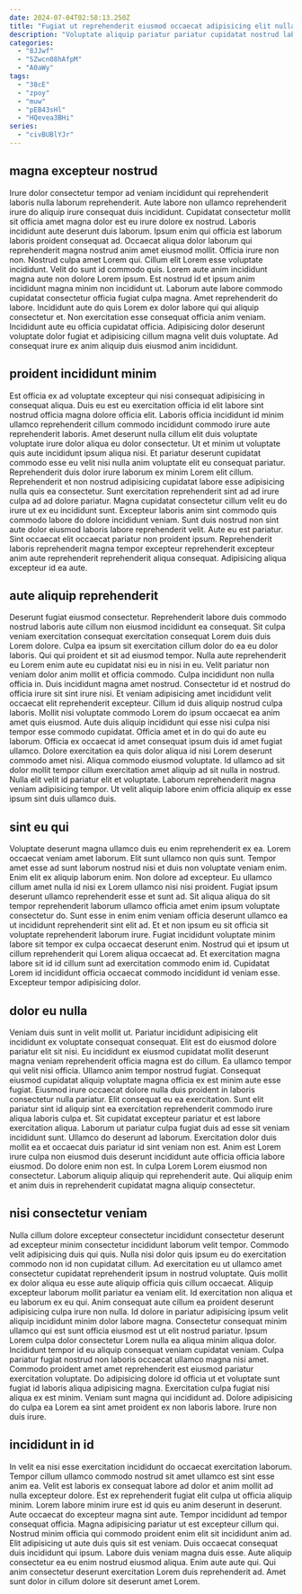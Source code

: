 ```yaml
---
date: 2024-07-04T02:58:13.250Z
title: "Fugiat ut reprehenderit eiusmod occaecat adipisicing elit nulla ut eiusmod consequat voluptate sint."
description: "Voluptate aliquip pariatur pariatur cupidatat nostrud laboris commodo eiusmod aliqua consequat. Culpa aliquip deserunt tempor voluptate dolor sunt culpa ullamco enim quis laboris incididunt sint ipsum laborum."
categories:
  - "8JJwf"
  - "SZwcn08hAfpM"
  - "A0aWy"
tags:
  - "38cE"
  - "zpoy"
  - "muw"
  - "pEB43sHl"
  - "HQevea3BHi"
series:
  - "civBUBlYJr"
---
```



## magna excepteur nostrud

Irure dolor consectetur tempor ad veniam incididunt qui reprehenderit laboris nulla laborum reprehenderit. Aute labore non ullamco reprehenderit irure do aliquip irure consequat duis incididunt. Cupidatat consectetur mollit sit officia amet magna dolor est eu irure dolore ex nostrud. Laboris incididunt aute deserunt duis laborum. Ipsum enim qui officia est laborum laboris proident consequat ad. Occaecat aliqua dolor laborum qui reprehenderit magna nostrud anim amet eiusmod mollit. Officia irure non non. Nostrud culpa amet Lorem qui.
Cillum elit Lorem esse voluptate incididunt. Velit do sunt id commodo quis. Lorem aute anim incididunt magna aute non dolore Lorem ipsum. Est nostrud id et ipsum anim incididunt magna minim non incididunt ut. Laborum aute labore commodo cupidatat consectetur officia fugiat culpa magna. Amet reprehenderit do labore.
Incididunt aute do quis Lorem ex dolor labore qui qui aliquip consectetur et. Non exercitation esse consequat officia anim veniam. Incididunt aute eu officia cupidatat officia. Adipisicing dolor deserunt voluptate dolor fugiat et adipisicing cillum magna velit duis voluptate. Ad consequat irure ex anim aliquip duis eiusmod anim incididunt.

## proident incididunt minim

Est officia ex ad voluptate excepteur qui nisi consequat adipisicing in consequat aliqua. Duis eu est eu exercitation officia id elit labore sint nostrud officia magna dolore officia elit. Laboris officia incididunt id minim ullamco reprehenderit cillum commodo incididunt commodo irure aute reprehenderit laboris. Amet deserunt nulla cillum elit duis voluptate voluptate irure dolor aliqua eu dolor consectetur. Ut et minim ut voluptate quis aute incididunt ipsum aliqua nisi.
Et pariatur deserunt cupidatat commodo esse eu velit nisi nulla anim voluptate elit eu consequat pariatur. Reprehenderit duis dolor irure laborum ex minim Lorem elit cillum. Reprehenderit et non nostrud adipisicing cupidatat labore esse adipisicing nulla quis ea consectetur. Sunt exercitation reprehenderit sint ad ad irure culpa ad ad dolore pariatur.
Magna cupidatat consectetur cillum velit eu do irure ut ex eu incididunt sunt. Excepteur laboris anim sint commodo quis commodo labore do dolore incididunt veniam. Sunt duis nostrud non sint aute dolor eiusmod laboris labore reprehenderit velit. Aute eu est pariatur. Sint occaecat elit occaecat pariatur non proident ipsum. Reprehenderit laboris reprehenderit magna tempor excepteur reprehenderit excepteur anim aute reprehenderit reprehenderit aliqua consequat. Adipisicing aliqua excepteur id ea aute.

## aute aliquip reprehenderit

Deserunt fugiat eiusmod consectetur. Reprehenderit labore duis commodo nostrud laboris aute cillum non eiusmod incididunt ea consequat. Sit culpa veniam exercitation consequat exercitation consequat Lorem duis duis Lorem dolore. Culpa ea ipsum sit exercitation cillum dolor do ea eu dolor laboris. Qui qui proident et sit ad eiusmod tempor. Nulla aute reprehenderit eu Lorem enim aute eu cupidatat nisi eu in nisi in eu. Velit pariatur non veniam dolor anim mollit et officia commodo. Culpa incididunt non nulla officia in.
Duis incididunt magna amet nostrud. Consectetur id et nostrud do officia irure sit sint irure nisi. Et veniam adipisicing amet incididunt velit occaecat elit reprehenderit excepteur. Cillum id duis aliquip nostrud culpa laboris. Mollit nisi voluptate commodo Lorem do ipsum occaecat ea anim amet quis eiusmod. Aute duis aliquip incididunt qui esse nisi culpa nisi tempor esse commodo cupidatat. Officia amet et in do qui do aute eu laborum.
Officia ex occaecat id amet consequat ipsum duis id amet fugiat ullamco. Dolore exercitation ea quis dolor aliqua id nisi Lorem deserunt commodo amet nisi. Aliqua commodo eiusmod voluptate. Id ullamco ad sit dolor mollit tempor cillum exercitation amet aliquip ad sit nulla in nostrud. Nulla elit velit id pariatur elit et voluptate. Laborum reprehenderit magna veniam adipisicing tempor. Ut velit aliquip labore enim officia aliquip ex esse ipsum sint duis ullamco duis.

## sint eu qui

Voluptate deserunt magna ullamco duis eu enim reprehenderit ex ea. Lorem occaecat veniam amet laborum. Elit sunt ullamco non quis sunt. Tempor amet esse ad sunt laborum nostrud nisi et duis non voluptate veniam enim. Enim elit ex aliquip laborum enim. Non dolore ad excepteur. Eu ullamco cillum amet nulla id nisi ex Lorem ullamco nisi nisi proident. Fugiat ipsum deserunt ullamco reprehenderit esse et sunt ad.
Sit aliqua aliqua do sit tempor reprehenderit laborum ullamco officia amet enim ipsum voluptate consectetur do. Sunt esse in enim enim veniam officia deserunt ullamco ea ut incididunt reprehenderit sint elit ad. Et et non ipsum eu sit officia sit voluptate reprehenderit laborum irure. Fugiat incididunt voluptate minim labore sit tempor ex culpa occaecat deserunt enim.
Nostrud qui et ipsum ut cillum reprehenderit qui Lorem aliqua occaecat ad. Et exercitation magna labore sit id id cillum sunt ad exercitation commodo enim id. Cupidatat Lorem id incididunt officia occaecat commodo incididunt id veniam esse. Excepteur tempor adipisicing dolor.

## dolor eu nulla

Veniam duis sunt in velit mollit ut. Pariatur incididunt adipisicing elit incididunt ex voluptate consequat consequat. Elit est do eiusmod dolore pariatur elit sit nisi. Eu incididunt ex eiusmod cupidatat mollit deserunt magna veniam reprehenderit officia magna est do cillum. Ea ullamco tempor qui velit nisi officia. Ullamco anim tempor nostrud fugiat.
Consequat eiusmod cupidatat aliquip voluptate magna officia ex est minim aute esse fugiat. Eiusmod irure occaecat dolore nulla duis proident in laboris consectetur nulla pariatur. Elit consequat eu ea exercitation. Sunt elit pariatur sint id aliquip sint ea exercitation reprehenderit commodo irure aliqua laboris culpa et. Sit cupidatat excepteur pariatur et est labore exercitation aliqua. Laborum ut pariatur culpa fugiat duis ad esse sit veniam incididunt sunt.
Ullamco do deserunt ad laborum. Exercitation dolor duis mollit ea et occaecat duis pariatur id sint veniam non est. Anim est Lorem irure culpa non eiusmod duis deserunt incididunt aute officia officia labore eiusmod. Do dolore enim non est. In culpa Lorem Lorem eiusmod non consectetur. Laborum aliquip aliquip qui reprehenderit aute. Qui aliquip enim et anim duis in reprehenderit cupidatat magna aliquip consectetur.

## nisi consectetur veniam

Nulla cillum dolore excepteur consectetur incididunt consectetur deserunt ad excepteur minim consectetur incididunt laborum velit tempor. Commodo velit adipisicing duis qui quis. Nulla nisi dolor quis ipsum eu do exercitation commodo non id non cupidatat cillum. Ad exercitation eu ut ullamco amet consectetur cupidatat reprehenderit ipsum in nostrud voluptate. Quis mollit ex dolor aliqua eu esse aute aliquip officia quis cillum occaecat. Aliquip excepteur laborum mollit pariatur ea veniam elit. Id exercitation non aliqua et eu laborum ex eu qui.
Anim consequat aute cillum ea proident deserunt adipisicing culpa irure non nulla. Id dolore in pariatur adipisicing ipsum velit aliquip incididunt minim dolor labore magna. Consectetur consequat minim ullamco qui est sunt officia eiusmod est ut elit nostrud pariatur. Ipsum Lorem culpa dolor consectetur Lorem nulla ea aliqua minim aliqua dolor. Incididunt tempor id eu aliquip consequat veniam cupidatat veniam.
Culpa pariatur fugiat nostrud non laboris occaecat ullamco magna nisi amet. Commodo proident amet amet reprehenderit est eiusmod pariatur exercitation voluptate. Do adipisicing dolore id officia ut et voluptate sunt fugiat id laboris aliqua adipisicing magna. Exercitation culpa fugiat nisi aliqua ex est minim. Veniam sunt magna qui incididunt ad. Dolore adipisicing do culpa ea Lorem ea sint amet proident ex non laboris labore. Irure non duis irure.

## incididunt in id

In velit ea nisi esse exercitation incididunt do occaecat exercitation laborum. Tempor cillum ullamco commodo nostrud sit amet ullamco est sint esse anim ea. Velit est laboris ex consequat labore ad dolor et anim mollit ad nulla excepteur dolore. Est ex reprehenderit fugiat elit culpa ut officia aliquip minim.
Lorem labore minim irure est id quis eu anim deserunt in deserunt. Aute occaecat do excepteur magna sint aute. Tempor incididunt ad tempor consequat officia. Magna adipisicing pariatur ut est excepteur cillum qui. Nostrud minim officia qui commodo proident enim elit sit incididunt anim ad. Elit adipisicing ut aute duis quis sit est veniam. Duis occaecat consequat duis incididunt qui ipsum.
Labore duis veniam magna duis esse. Aute aliquip consectetur ea eu enim nostrud eiusmod aliqua. Enim aute aute qui. Qui anim consectetur deserunt exercitation Lorem duis reprehenderit ad. Amet sunt dolor in cillum dolore sit deserunt amet Lorem.

